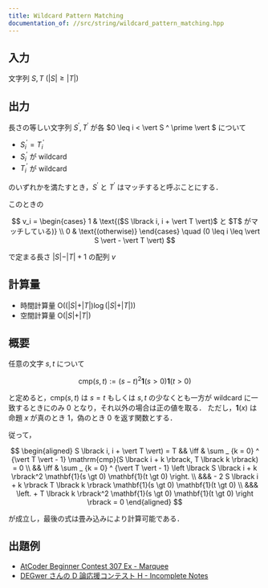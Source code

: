 ```yaml
---
title: Wildcard Pattern Matching
documentation_of: //src/string/wildcard_pattern_matching.hpp
---
```


## 入力
文字列 $S, T\ (\vert S \vert \geq \vert T \vert)$

## 出力

長さの等しい文字列 $S ^ \prime, T ^ \prime$ が各 $0 \leq i < \vert S ^ \prime \vert $ について

- $S ^ \prime _ i = T ^ \prime _ i$
- $S ^ \prime _ i$ が wildcard
- $T ^ \prime _ i$ が wildcard

のいずれかを満たすとき，$S ^ \prime$ と $T ^ \prime$ はマッチすると呼ぶことにする．

このときの

$$
v_i = 
\begin{cases}
1 & \text{($S \lbrack i, i + \vert T \vert)$ と $T$ がマッチしている)} \\
0 & \text{(otherwise)}
\end{cases}
\quad (0 \leq i \leq \vert S \vert - \vert T \vert)
$$

で定まる長さ $\vert S \vert - \vert T \vert + 1$ の配列 $v$

## 計算量

- 時間計算量 $\mathrm{O}((\vert S \vert + \vert T \vert) \log (\vert S \vert + \vert T \vert))$
- 空間計算量 $\mathrm{O}(\vert S \vert + \vert T \vert)$

## 概要

任意の文字 $s, t$ について

$$
\mathrm{cmp}(s, t) := (s - t)^2 \mathbf{1}(s \gt 0) \mathbf{1}(t \gt 0)
$$

と定めると，$\mathrm{cmp}(s, t)$ は $s = t$ もしくは $s, t$ の少なくとも一方が wildcard に一致するときにのみ $0$ となり，それ以外の場合は正の値を取る．
ただし，$\mathbf{1}(x)$ は命題 $x$ が真のとき $1$，偽のとき $0$ を返す関数とする．

従って，

$$
\begin{aligned}
    S \lbrack i,  i + \vert T \vert) = T
    && \iff & \sum _ {k = 0} ^ {\vert T \vert - 1} \mathrm{cmp}(S \lbrack i + k \rbrack, T \lbrack k \rbrack) = 0 \\
    && \iff & \sum _ {k = 0} ^ {\vert T \vert - 1} \left \lbrack  S \lbrack i + k \rbrack^2 \mathbf{1}(s \gt 0) \mathbf{1}(t \gt 0) \right. \\
    &&& - 2 S \lbrack i + k \rbrack T \lbrack k \rbrack \mathbf{1}(s \gt 0) \mathbf{1}(t \gt 0) \\
    &&& \left. + T \lbrack k \rbrack^2 \mathbf{1}(s \gt 0) \mathbf{1}(t \gt 0) \right \rbrack = 0
\end{aligned}
$$

が成立し，最後の式は畳み込みにより計算可能である．

## 出題例
-  [AtCoder Beginner Contest 307 Ex - Marquee](https://atcoder.jp/contests/abc307/tasks/abc307_h)
-  [DEGwer さんの D 論応援コンテスト H - Incomplete Notes](https://atcoder.jp/contests/DEGwer2023/tasks/1202Contest_h)